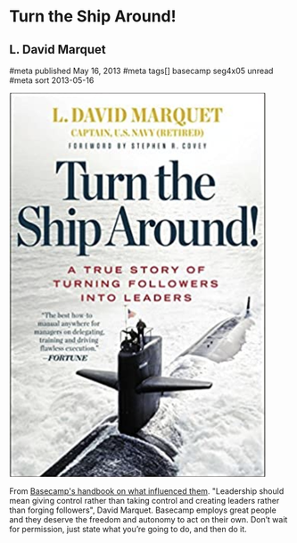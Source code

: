 # Turn the Ship Around!
## L. David Marquet
#meta published May 16, 2013
#meta tags[] basecamp seg4x05 unread
#meta sort 2013-05-16

![Turn the Ship Around](turn-that-ship-around.png)

From [Basecamp's handbook on what influenced them](https://basecamp.com/handbook/03-what-influenced-us). "Leadership should mean giving control rather than taking control and creating leaders rather than forging followers", David Marquet. Basecamp employs great people and they deserve the freedom and autonomy to act on their own. Don’t wait for permission, just state what you’re going to do, and then do it.
